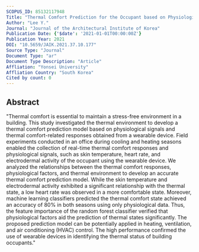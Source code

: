 ```yaml
---
SCOPUS_ID: 85132117948
Title: "Thermal Comfort Prediction for the Occupant based on Physiological Signals from Wearable Device"
Author: "Lee Y."
Journal: "Journal of the Architectural Institute of Korea"
Publication Date: {'$date': '2021-01-01T00:00:00Z'}
Publication Year: 2021
DOI: "10.5659/JAIK.2021.37.10.177"
Source Type: "Journal"
Document Type: "ar"
Document Type Description: "Article"
Affliation: "Yonsei University"
Affliation Country: "South Korea"
Cited by count: 0
---
```


## Abstract
"Thermal comfort is essential to maintain a stress-free environment in a building. This study investigated the thermal environment to develop a thermal comfort prediction model based on physiological signals and thermal comfort-related responses obtained from a wearable device. Field experiments conducted in an office during cooling and heating seasons enabled the collection of real-time thermal comfort responses and physiological signals, such as skin temperature, heart rate, and electrodermal activity of the occupant using the wearable device. We analyzed the relationships between the thermal comfort responses, physiological factors, and thermal environment to develop an accurate thermal comfort prediction model. While the skin temperature and electrodermal activity exhibited a significant relationship with the thermal state, a low heart rate was observed in a more comfortable state. Moreover, machine learning classifiers predicted the thermal comfort state achieved an accuracy of 80% in both seasons using only physiological data. Thus, the feature importance of the random forest classifier verified that physiological factors aid the prediction of thermal states significantly. The proposed prediction model can be potentially applied in heating, ventilation, and air conditioning (HVAC) control. The high performance confirmed the use of wearable devices in identifying the thermal status of building occupants."

